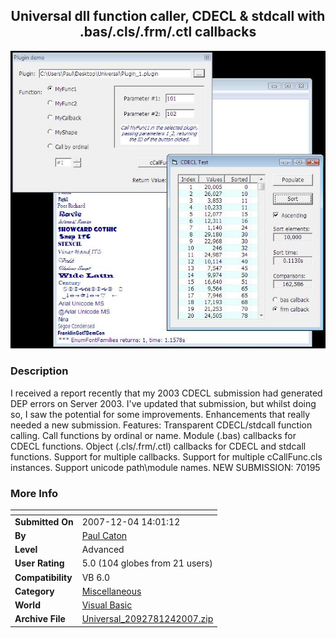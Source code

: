 ﻿<div align="center">

## Universal dll function caller, CDECL &amp; stdcall with \.bas/\.cls/\.frm/\.ctl callbacks

<img src="PIC2007127121509087.jpg">
</div>

### Description

I received a report recently that my 2003 CDECL submission had generated DEP errors on Server 2003. I've updated that submission, but whilst doing so, I saw the potential for some improvements. Enhancements that really needed a new submission. Features: Transparent CDECL/stdcall function calling. Call functions by ordinal or name. Module (.bas) callbacks for CDECL functions. Object (.cls/.frm/.ctl) callbacks for CDECL and stdcall functions. Support for multiple callbacks. Support for multiple cCallFunc.cls instances. Support unicode path\module names. NEW SUBMISSION: 70195
 
### More Info
 


<span>             |<span>
---                |---
**Submitted On**   |2007-12-04 14:01:12
**By**             |[Paul Caton](https://github.com/Planet-Source-Code/PSCIndex/blob/master/ByAuthor/paul-caton.md)
**Level**          |Advanced
**User Rating**    |5.0 (104 globes from 21 users)
**Compatibility**  |VB 6\.0
**Category**       |[Miscellaneous](https://github.com/Planet-Source-Code/PSCIndex/blob/master/ByCategory/miscellaneous__1-1.md)
**World**          |[Visual Basic](https://github.com/Planet-Source-Code/PSCIndex/blob/master/ByWorld/visual-basic.md)
**Archive File**   |[Universal\_2092781242007\.zip](https://github.com/Planet-Source-Code/paul-caton-universal-dll-function-caller-cdecl-amp-stdcall-with-bas-cls-frm-ctl-callbacks__1-69718/archive/master.zip)








